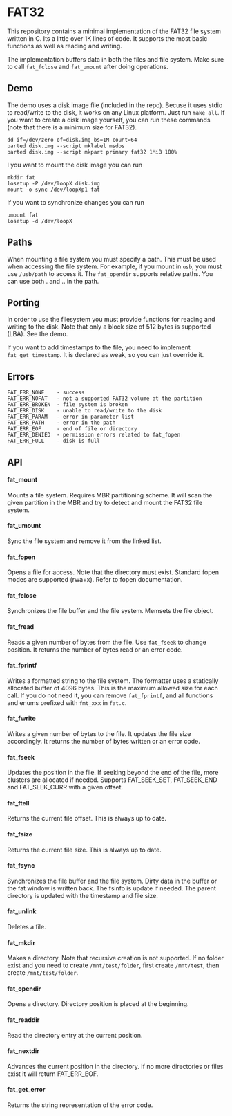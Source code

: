 # FAT32

This repository contains a minimal implementation of the FAT32 file system written in C. Its a little over 1K lines of code. It supports the most basic functions as well as reading and writing. 

The implementation buffers data in both the files and file system. Make sure to call `fat_fclose` and `fat_umount` after doing operations.

## Demo

The demo uses a disk image file (included in the repo). Becuse it uses stdio to read/write to the disk, it works on any Linux platform. Just run `make all`. If you want to create a disk image yourself, you can run these commands (note that there is a minimum size for FAT32).

```
dd if=/dev/zero of=disk.img bs=1M count=64
parted disk.img --script mklabel msdos
parted disk.img --script mkpart primary fat32 1MiB 100%
```

I you want to mount the disk image you can run

```
mkdir fat
losetup -P /dev/loopX disk.img
mount -o sync /dev/loopXp1 fat
```

If you want to synchronize changes you can run

```
umount fat
losetup -d /dev/loopX
```

## Paths

When mounting a file system you must specify a path. This must be used when accessing the file system. For example, if you mount in `usb`, you must use `/usb/path` to access it. The `fat_opendir` supports relative paths. You can use both . and .. in the path. 

## Porting

In order to use the filesystem you must provide functions for reading and writing to the disk. Note that only a block size of 512 bytes is supported (LBA). See the demo.

If you want to add timestamps to the file, you need to implement `fat_get_timestamp`. It is declared as weak, so you can just override it.

## Errors

```
FAT_ERR_NONE    - success
FAT_ERR_NOFAT   - not a supported FAT32 volume at the partition
FAT_ERR_BROKEN  - file system is broken
FAT_ERR_DISK    - unable to read/write to the disk
FAT_ERR_PARAM   - error in parameter list
FAT_ERR_PATH    - error in the path
FAT_ERR_EOF     - end of file or directory
FAT_ERR_DENIED  - permission errors related to fat_fopen
FAT_ERR_FULL    - disk is full
```

## API

#### fat_mount

Mounts a file system. Requires MBR partitioning scheme. It will scan the given partition in the MBR and try to detect and mount the FAT32 file system.

#### fat_umount

Sync the file system and remove it from the linked list.

#### fat_fopen

Opens a file for access. Note that the directory must exist. Standard fopen modes are supported (rwa+x). Refer to fopen documentation.

#### fat_fclose

Synchronizes the file buffer and the file system. Memsets the file object.

#### fat_fread

Reads a given number of bytes from the file. Use `fat_fseek` to change position. It returns the number of bytes read or an error code.

#### fat_fprintf

Writes a formatted string to the file system. The formatter uses a statically allocated buffer of 4096 bytes. This is the maximum allowed size for each call. If you do not need it, you can remove `fat_fprintf`, and all functions and enums prefixed with `fmt_xxx` in `fat.c`.

#### fat_fwrite

Writes a given number of bytes to the file. It updates the file size accordingly. It returns the number of bytes written or an error code.

#### fat_fseek

Updates the position in the file. If seeking beyond the end of the file, more clusters are allocated if needed. Supports FAT_SEEK_SET, FAT_SEEK_END and FAT_SEEK_CURR with a given offset.

#### fat_ftell

Returns the current file offset. This is always up to date.

#### fat_fsize

Returns the current file size. This is always up to date.

#### fat_fsync

Synchronizes the file buffer and the file system. Dirty data in the buffer or the fat window is written back. The fsinfo is update if needed. The parent directory is updated with the timestamp and file size.

#### fat_unlink

Deletes a file. 

#### fat_mkdir

Makes a directory. Note that recursive creation is not supported. If no folder exist and you need to create `/mnt/test/folder`, first create `/mnt/test`, then create `/mnt/test/folder`.

#### fat_opendir

Opens a directory. Directory position is placed at the beginning.

#### fat_readdir

Read the directory entry at the current position.

#### fat_nextdir

Advances the current position in the directory. If no more directories or files exist it will return FAT_ERR_EOF.

#### fat_get_error

Returns the string representation of the error code.
